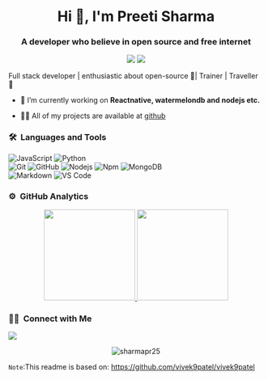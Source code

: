 <h1 align="center">Hi 👋, I'm Preeti Sharma</h1>
<h3 align="center">A developer who believe in open source and free internet</h3>
	
<p align="center">
  <img src="https://komarev.com/ghpvc/?username=sharmapr25l&color=blueviolet&style=flat">
  <img src="https://img.shields.io/github/followers/sharmapr25?style=social">
  
</p>

Full stack developer | enthusiastic about open-source 🚀| Trainer | Traveller 🛫

- 🌱 I’m currently working on **Reactnative, watermelondb and nodejs etc.**

- 👨‍💻 All of my projects are available at [github](https://github.com/sharmapr25?tab=repositories)


	
### 🛠 &nbsp;Languages and Tools

![JavaScript](https://img.shields.io/badge/-JavaScript-%23F7DF1C?style=for-the-badge&logo=javascript&logoColor=000000&labelColor=%23F7DF1C&color=%23FFCE5A)
![Python](http://img.shields.io/badge/-Python-3776AB?style=for-the-badge&logo=python&logoColor=ffffff)
<br>
![Git](https://img.shields.io/badge/-Git-%23F05032?style=for-the-badge&logo=git&logoColor=%23ffffff)
![GitHub](https://img.shields.io/badge/-GitHub-181717?style=for-the-badge&logo=github)
![Nodejs](https://img.shields.io/badge/-Nodejs-339933?style=for-the-badge&logo=Node.js&logoColor=ffffff)
![Npm](https://img.shields.io/badge/-npm-CB3837?style=for-the-badge&logo=npm)
![MongoDB](https://img.shields.io/badge/MongoDB-4EA94B?style=for-the-badge&logo=mongodb&logoColor=white)
<br>
![Markdown](https://img.shields.io/badge/Markdown-000000?style=for-the-badge&logo=markdown&logoColor=white)
![VS Code](http://img.shields.io/badge/-VS%20Code-007ACC?style=for-the-badge&logo=visual-studio-code&logoColor=ffffff)
<br/>

### ⚙️ &nbsp;GitHub Analytics

<p align="center">
<a href="https://github.com/sharmapr25">
  <img height="180em" src="https://github-readme-stats-eight-theta.vercel.app/api?username=sharmapr25&show_icons=true&theme=algolia&include_all_commits=true&count_private=true"/>
  <img height="180em" src="https://github-readme-stats-eight-theta.vercel.app/api/top-langs/?username=sharmapr25&layout=compact&langs_count=8&theme=algolia"/>
</a>
</p>

### 🤝🏻 &nbsp;Connect with Me

<p>
<a href="https://www.linkedin.com/in/preeti-sharma-06271195/"><img src="https://img.shields.io/badge/-preeti%20sharma-0077B5?style=flat&logo=Linkedin&logoColor=white"/></a>
</p>

<p align="center"><img align="center" src="https://github-readme-streak-stats.herokuapp.com/?user=sharmapr25" alt="sharmapr25" /></p>


`Note`:This readme is based on: https://github.com/vivek9patel/vivek9patel


